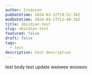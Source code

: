```yaml
---
author: Invasion
pubDatetime: 2024-03-22T19:52:36Z
modDatetime: 2024-04-17T12:40:36Z
title: obsidian-test
slug: obsidian-test
featured: false
draft: false
tags:
  - test
description: test description
---
```


test body
test update
weewee woowoo
